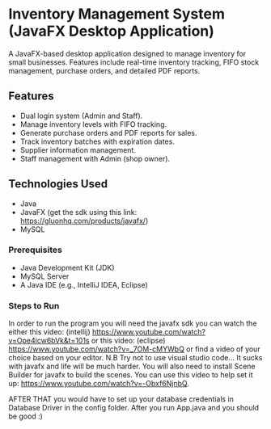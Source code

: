 # Inventory Management System (JavaFX Desktop Application)

A JavaFX-based desktop application designed to manage inventory for small businesses. Features include real-time inventory tracking, FIFO stock management, purchase orders, and detailed PDF reports.

## Features
- Dual login system (Admin and Staff).
- Manage inventory levels with FIFO tracking.
- Generate purchase orders and PDF reports for sales.
- Track inventory batches with expiration dates.
- Supplier information management.
- Staff management with Admin (shop owner).

## Technologies Used
- Java
- JavaFX (get the sdk using this link: https://gluonhq.com/products/javafx/)
- MySQL


### Prerequisites
- Java Development Kit (JDK)
- MySQL Server
- A Java IDE (e.g., IntelliJ IDEA, Eclipse)

### Steps to Run
In order to run the program you will need the javafx sdk  you can watch the either
this video: (intellij) https://www.youtube.com/watch?v=Ope4icw6bVk&t=101s or this 
video: (eclipse) https://www.youtube.com/watch?v=_7OM-cMYWbQ or find a video of your
choice based on your editor. N.B Try not to use visual studio code... It sucks with
javafx and life will be much harder.
You will also need to install Scene Builder for javafx to build the scenes.
You can use this video to help set it up: https://www.youtube.com/watch?v=-Obxf6NjnbQ.

AFTER THAT you would have to set up your database credentials in Database Driver in the config folder.
After you run App.java and you should be good :)
